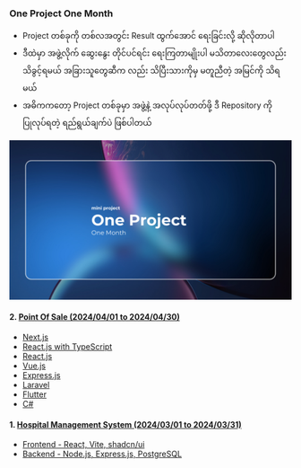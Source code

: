 ### One Project One Month

- Project တစ်ခုကို တစ်လအတွင်း Result ထွက်အောင် ရေးခြင်းလို့ ဆိုလိုတာပါ
- ဒီထဲမှာ အဖွဲ့လိုက် ဆွေးနွေး တိုင်ပင်ရင်း ရေးကြတာမျိုးပါ မသိတာလေးတွေလည်း သိခွင့်ရမယ် အခြားသူတွေဆီက လည်း သိပြီးသားကိုမှ မတူညီတဲ့ အမြင်ကို သိရမယ်
- အဓိကကတော့ Project တစ်ခုမှာ အဖွဲ့နဲ့ အလုပ်လုပ်တတ်ဖို့ ဒီ Repository ကို ပြုလုပ်ရတဲ့ ရည်ရွယ်ချက်ပဲ ဖြစ်ပါတယ်

![Alt text](https://github.com/sannlynnhtun-coding/one-project-one-month/blob/main/data/one-project-one-month.png)

#### 2. [Point Of Sale (2024/04/01 to 2024/04/30)](https://github.com/sannlynnhtun-coding/Point-Of-Sale)
- [Next.js](https://github.com/sannlynnhtun-coding/pos_frontend_next)
- [React.js with TypeScript](https://github.com/sannlynnhtun-coding/pos_frontend_react_ts)
- [React.js](https://github.com/sannlynnhtun-coding/pos_frontend_react)
- [Vue.js](https://github.com/sannlynnhtun-coding/pos_frontend_vue)
- [Express.js](https://github.com/sannlynnhtun-coding/pos_backend_express)
- [Laravel](https://github.com/sannlynnhtun-coding/pos_backend_laravel)
- [Flutter](https://github.com/sannlynnhtun-coding/pos_frontend_flutter)
- [C#](https://github.com/sannlynnhtun-coding/pos_backend_csharp)

#### 1. [Hospital Management System (2024/03/01 to 2024/03/31)](https://github.com/sannlynnhtun-coding/Hospital-Management-System)
- [Frontend - React, Vite, shadcn/ui](https://github.com/sannlynnhtun-coding/hospital_management_system_frontend)
- [Backend - Node.js, Express.js, PostgreSQL](https://github.com/sannlynnhtun-coding/hospital_management_system_backend)
